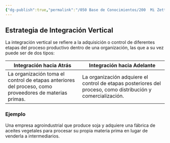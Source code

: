 ```yaml
---
{"dg-publish":true,"permalink":"/050 Base de Conocimientos/200  Mi Zettelkasten/100 Docencia/Org1/2025/Clase 08 Elementos de un Sistema (Proceso de Conversión, Corriente de Salida, Mecanismos de Retroalimentación)/Zk Sistemas (Estrategias de Integración Vertical)/","tags":["digitalGarden"]}
---
```


## Estrategia de Integración Vertical

La integración vertical se refiere a la adquisición o control de diferentes etapas del proceso productivo dentro de una organización, las que a su vez puede ser de dos tipos:


| Integración hacia Atrás                                                                                | Integración hacia Adelante                                                                                   |
| ------------------------------------------------------------------------------------------------------ | ------------------------------------------------------------------------------------------------------------ |
| La organización toma el control de etapas anteriores del proceso, como proveedores de materias primas. | La organización adquiere el control de etapas posteriores del proceso, como distribución y comercialización. |

### Ejemplo
Una empresa agroindustrial que produce soja y adquiere una fábrica de aceites vegetales para procesar su propia materia prima en lugar de venderla a intermediarios.

